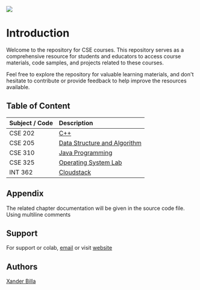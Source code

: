 ![](https://i.imgur.com/G6sWWqH.png)

# Introduction

Welcome to the repository for CSE courses. This repository serves as a comprehensive resource for students and educators to access course materials, code samples, and projects related to these courses. 

Feel free to explore the repository for valuable learning materials, and don't hesitate to contribute or provide feedback to help improve the resources available.

## Table of Content

| Subject / Code      |  Description    |
| :------------------ | :------------- | 
| CSE 202       | [C++](https://github.com/xanderbilla/LPU-Academics/tree/main/blob/CSE202/CSE202.md) |
| CSE 205       | [Data Structure and Algorithm](https://github.com/xanderbilla/LPU-Academics/tree/main/blob/CSE205/CSE205.md) |
| CSE 310       | [Java Programming](https://github.com/xanderbilla/LPU-Academics/tree/main/blob/CSE310/CSE310.md) |
| CSE 325       | [Operating System Lab](https://github.com/xanderbilla/LPU-Academics/tree/main/blob/CSE325/CSE325.md) |
| INT 362       | [Cloudstack](https://github.com/xanderbilla/LPU-Academics/tree/main/blob/INT362/INT362.md) |

## Appendix

The related chapter documentation will be given in the source code file. Using multiline comments

## Support

For support or colab, [email](mailto:dev.xanderbilla@gmail.com) or visit [website](https://xanderbilla.com)

## Authors

[Xander Billa](https://xanderbilla.com)
